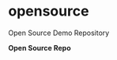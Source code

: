 # opensource
Open Source Demo Repository

<strong><a link="https://github.com/dcreedon/opensource.git">Open Source Repo</a> </strong>
